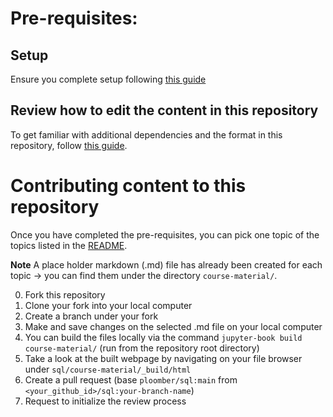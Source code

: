 # Pre-requisites: 

## Setup

Ensure you complete setup following [this guide](https://ploomber-contributing.readthedocs.io/en/latest/contributing/setup.html) 

## Review how to edit the content in this repository

To get familiar with additional dependencies and the format in this repository, follow [this guide](https://ploomber-contributing.readthedocs.io/en/latest/documentation/notebooks.html).

# Contributing content to this repository

Once you have completed the pre-requisites, you can pick one topic of the topics listed in the [README](https://github.com/ploomber/sql/blob/main/README.md). 

**Note** A place holder markdown (.md) file has already been created for each topic -> you can find them under the directory `course-material/`.

0. Fork this repository
1. Clone your fork into your local computer
2. Create a branch under your fork
3. Make and save changes on the selected .md file on your local computer
4. You can build the files locally via the command `jupyter-book build course-material/` (run from the repository root directory)
5. Take a look at the built webpage by navigating on your file browser under `sql/course-material/_build/html`
6. Create a pull request (base `ploomber/sql:main` from `<your_github_id>/sql:your-branch-name`)
7. Request to initialize the review process
